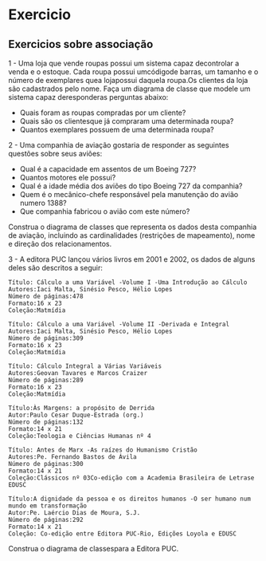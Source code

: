 # Exercicio

## Exercicios sobre associação

1 - Uma loja que vende roupas possui um sistema capaz decontrolar a venda e o estoque.  Cada  roupa  possui  umcódigode  barras, um  tamanho  e  o  número  de exemplares  quea  lojapossui  daquela  roupa.Os  clientes  da  loja  são  cadastrados pelo nome.
Faça  um  diagrama  de  classe  que  modele  um  sistema  capaz  deresponderas perguntas abaixo:
- Quais foram as roupas compradas por um cliente?
- Quais são os clientesque já compraram uma determinada roupa?
- Quantos exemplares possuem de uma determinada roupa?

2 - Uma companhia de aviação gostaria de responder as seguintes questões sobre seus aviões:
- Qual é a capacidade em assentos de um Boeing 727?
- Quantos motores ele possui?
- Qual é a idade média dos aviões do tipo Boeing 727 da companhia?
- Quem é o mecânico-chefe responsável pela manutenção do avião numero 1388?
- Que companhia fabricou o avião com este número?

Construa  o diagrama  de  classes que  representa  os  dados  desta  companhia  de aviação,  incluindo  as  cardinalidades  (restrições  de  mapeamento),  nome e  direção dos relacionamentos.

3 - A editora PUC lançou vários livros em 2001 e 2002, os dados de alguns deles são descritos a seguir:
```
Título: Cálculo a uma Variável -Volume I -Uma Introdução ao Cálculo
Autores:Iaci Malta, Sinésio Pesco, Hélio Lopes
Número de páginas:478
Formato:16 x 23
Coleção:Matmídia

Título: Cálculo a uma Variável -Volume II -Derivada e Integral
Autores:Iaci Malta, Sinésio Pesco, Hélio Lopes
Número de páginas:309
Formato:16 x 23
Coleção:Matmídia

Título: Cálculo Integral a Várias Variáveis
Autores:Geovan Tavares e Marcos Craizer
Número de páginas:289
Formato:16 x 23
Coleção:Matmídia

Título:Às Margens: a propósito de Derrida
Autor:Paulo Cesar Duque-Estrada (org.)
Número de páginas:132
Formato:14 x 21
Coleção:Teologia e Ciências Humanas nº 4

Título: Antes de Marx -As raízes do Humanismo Cristão 
Autores:Pe. Fernando Bastos de Ávila
Número de páginas:300
Formato:14 x 21
Coleção:Clássicos nº 03Co-edição com a Academia Brasileira de Letrase EDUSC

Título:A dignidade da pessoa e os direitos humanos -O ser humano num mundo em transformação
Autor:Pe. Laércio Dias de Moura, S.J.
Número de páginas:292
Formato:14 x 21
Coleção: Co-edição entre Editora PUC-Rio, Edições Loyola e EDUSC
```

Construa o diagrama de classespara a Editora PUC.